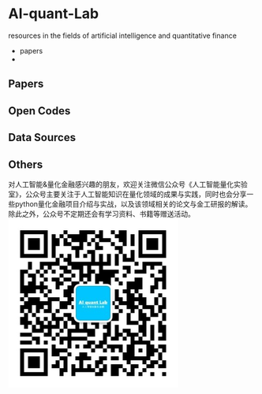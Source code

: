 # AI-quant-Lab
resources in the fields of artificial intelligence and quantitative finance
- papers
- 

## Papers

## Open Codes

## Data Sources


## Others
对人工智能&量化金融感兴趣的朋友，欢迎关注微信公众号《人工智能量化实验室》，公众号主要关注于人工智能知识在量化领域的成果与实践，同时也会分享一些python量化金融项目介绍与实战，以及该领域相关的论文与金工研报的解读。除此之外，公众号不定期还会有学习资料、书籍等赠送活动。
![image](OA.jpg)
